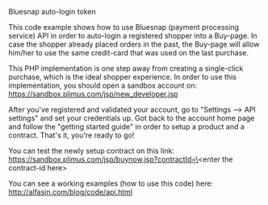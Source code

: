 Bluesnap auto-login token

This code example shows how to use Bluesnap (payment processing service) API in order to auto-login a registered shopper into a Buy-page. In case the shopper already placed orders in the past, the Buy-page will allow him/her to use the same credit-card that was used on the last purchase.

This PHP implementation is one step away from creating a single-click purchase, which is the ideal shopper experience.
In order to use this implementation, you should open a sandbox account on:
https://sandbox.plimus.com/jsp/new_developer.jsp

After you've registered and validated your account, go to "Settings --> API settings" and set your credentials up.
Got back to the account home page and follow the "getting started guide" in order to setup a product and a contract.
That's it, you're ready to go!

You can test the newly setup contract on this link:
https://sandbox.plimus.com/jsp/buynow.jsp?contractId=\<enter the contract-id here\>

You can see a working examples (how to use this code) here:
http://alfasin.com/blog/code/api.html